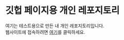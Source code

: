 # 깃헙 페이지용 개인 레포지토리

여기는 테스트용으로 만든 내 개인 레포지토리입니다.  
웹사이트에 접속하려면 [여기](https://pjk5401.github.io/hello)를 클릭하세요.
